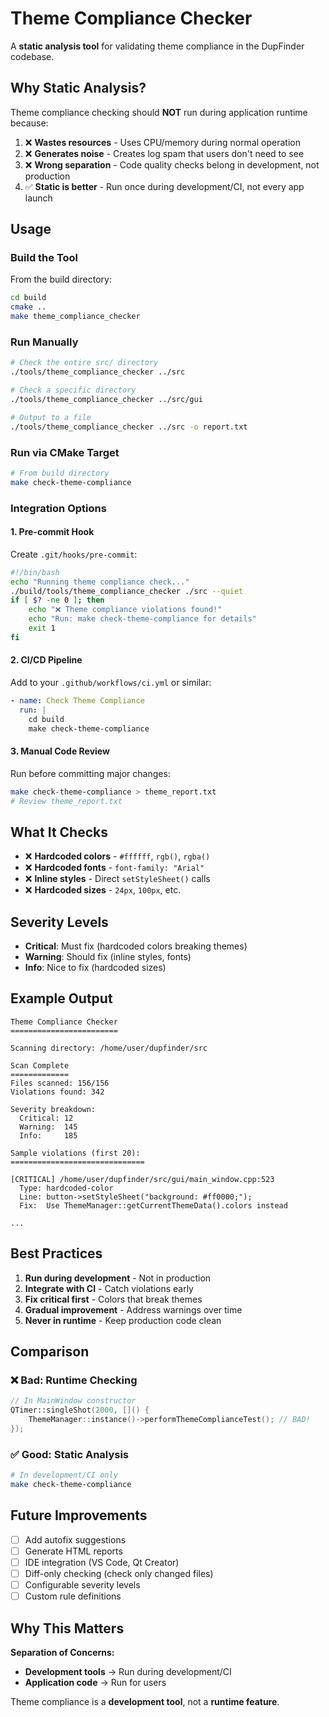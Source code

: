 # Theme Compliance Checker

A **static analysis tool** for validating theme compliance in the DupFinder codebase.

## Why Static Analysis?

Theme compliance checking should **NOT** run during application runtime because:

1. ❌ **Wastes resources** - Uses CPU/memory during normal operation
2. ❌ **Generates noise** - Creates log spam that users don't need to see  
3. ❌ **Wrong separation** - Code quality checks belong in development, not production
4. ✅ **Static is better** - Run once during development/CI, not every app launch

## Usage

### Build the Tool

From the build directory:

```bash
cd build
cmake ..
make theme_compliance_checker
```

### Run Manually

```bash
# Check the entire src/ directory
./tools/theme_compliance_checker ../src

# Check a specific directory
./tools/theme_compliance_checker ../src/gui

# Output to a file
./tools/theme_compliance_checker ../src -o report.txt
```

### Run via CMake Target

```bash
# From build directory
make check-theme-compliance
```

### Integration Options

#### 1. Pre-commit Hook

Create `.git/hooks/pre-commit`:

```bash
#!/bin/bash
echo "Running theme compliance check..."
./build/tools/theme_compliance_checker ./src --quiet
if [ $? -ne 0 ]; then
    echo "❌ Theme compliance violations found!"
    echo "Run: make check-theme-compliance for details"
    exit 1
fi
```

#### 2. CI/CD Pipeline

Add to your `.github/workflows/ci.yml` or similar:

```yaml
- name: Check Theme Compliance
  run: |
    cd build
    make check-theme-compliance
```

#### 3. Manual Code Review

Run before committing major changes:

```bash
make check-theme-compliance > theme_report.txt
# Review theme_report.txt
```

## What It Checks

- ❌ **Hardcoded colors** - `#ffffff`, `rgb()`, `rgba()`
- ❌ **Hardcoded fonts** - `font-family: "Arial"`  
- ❌ **Inline styles** - Direct `setStyleSheet()` calls
- ❌ **Hardcoded sizes** - `24px`, `100px`, etc.

## Severity Levels

- **Critical**: Must fix (hardcoded colors breaking themes)
- **Warning**: Should fix (inline styles, fonts)
- **Info**: Nice to fix (hardcoded sizes)

## Example Output

```
Theme Compliance Checker
========================

Scanning directory: /home/user/dupfinder/src

Scan Complete
=============
Files scanned: 156/156
Violations found: 342

Severity breakdown:
  Critical: 12
  Warning:  145
  Info:     185

Sample violations (first 20):
==============================

[CRITICAL] /home/user/dupfinder/src/gui/main_window.cpp:523
  Type: hardcoded-color
  Line: button->setStyleSheet("background: #ff0000;");
  Fix:  Use ThemeManager::getCurrentThemeData().colors instead

...
```

## Best Practices

1. **Run during development** - Not in production
2. **Integrate with CI** - Catch violations early
3. **Fix critical first** - Colors that break themes
4. **Gradual improvement** - Address warnings over time
5. **Never in runtime** - Keep production code clean

## Comparison

### ❌ Bad: Runtime Checking
```cpp
// In MainWindow constructor
QTimer::singleShot(2000, []() {
    ThemeManager::instance()->performThemeComplianceTest(); // BAD!
});
```

### ✅ Good: Static Analysis
```bash
# In development/CI only
make check-theme-compliance
```

## Future Improvements

- [ ] Add autofix suggestions
- [ ] Generate HTML reports
- [ ] IDE integration (VS Code, Qt Creator)
- [ ] Diff-only checking (check only changed files)
- [ ] Configurable severity levels
- [ ] Custom rule definitions

## Why This Matters

**Separation of Concerns:**
- **Development tools** → Run during development/CI
- **Application code** → Run for users

Theme compliance is a **development tool**, not a **runtime feature**.
